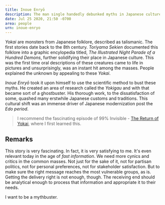 ```yaml
---
title: Inoue Enryō
description: The man single handedly debunked myths in Japanese culture
date: Jul 25 2020, 21:50 -0700
area: people
urn: inoue-enryo
---
```


_Yokai_ are monsters from Japanese folklore, described as talismanic. The first
stories date back to the 8th century. _Toriyama Sekien_ documented this folklore
into a graphic encylopedia titled, _The Illustrated Night Parade of a Hundred
Demons_, further solidifying their place in Japanese culture. This was
the first time oral descriptions of these creatures came to life in pictures
and unsurprisingly, was an instant hit among the masses. People explained the
unknown by appealing to these _Yokai_.

_Inoue Enryō_ took it upon himself to use the scientific method to bust these
myths. He created an area of research called the _Yokigau_ and with that became
sort of a ghostbuster. His thorough work, to the dissatisfaction of some, quashed
many erstwhile Japanese customs and traditions. This cultural shift was an
immense driver of Japanese modernization post the _Edo period_.

> I recommend the fascinating episode of 99% Invisible -
> [The Return of Yokai](https://99percentinvisible.org/episode/return-of-the-yokai/),
> where I first learned this.

## Remarks

This story is very fascinating. In fact, it is very satisfying to me. It's
even relevant today in the age of _fast information_. We need more cynics and
critics in the common masses. Not just for the sake of it, not for partisan
politics, not for personal preferences, not for stakeholder satisfaction.
But to make sure the right message reaches the most vulnerable groups, as is.
Getting the delivery right is not enough, though. The receiving end should be
analytical enough to process that information and appropriate it to their
needs.

I want to be a mythbuster.
